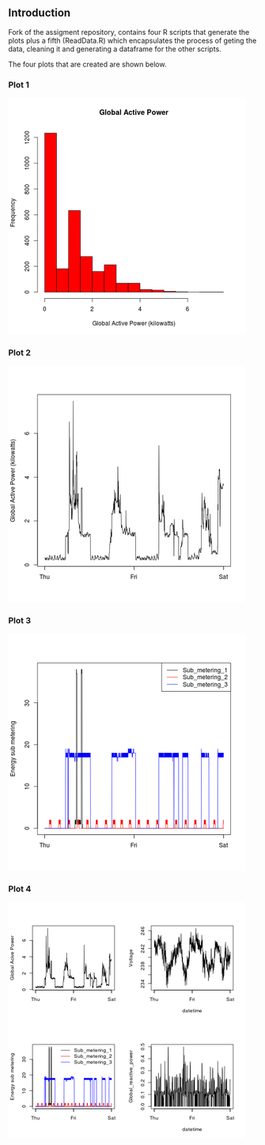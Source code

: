 ## Introduction

Fork of the assigment repository, contains four R scripts that generate the plots
plus a fifth (ReadData.R) which encapsulates the process of geting the data,
cleaning it and generating a dataframe for the other scripts.

The four plots that are created are shown below. 


### Plot 1


![plot1](plot1.png) 


### Plot 2

![plot2](plot2.png) 


### Plot 3

![plot3](plot3.png) 


### Plot 4

![plot4](plot4.png) 

